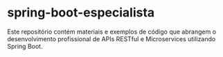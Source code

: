 # spring-boot-especialista
Este repositório contém materiais e exemplos de código que abrangem o desenvolvimento profissional de APIs RESTful e Microservices utilizando Spring Boot.

